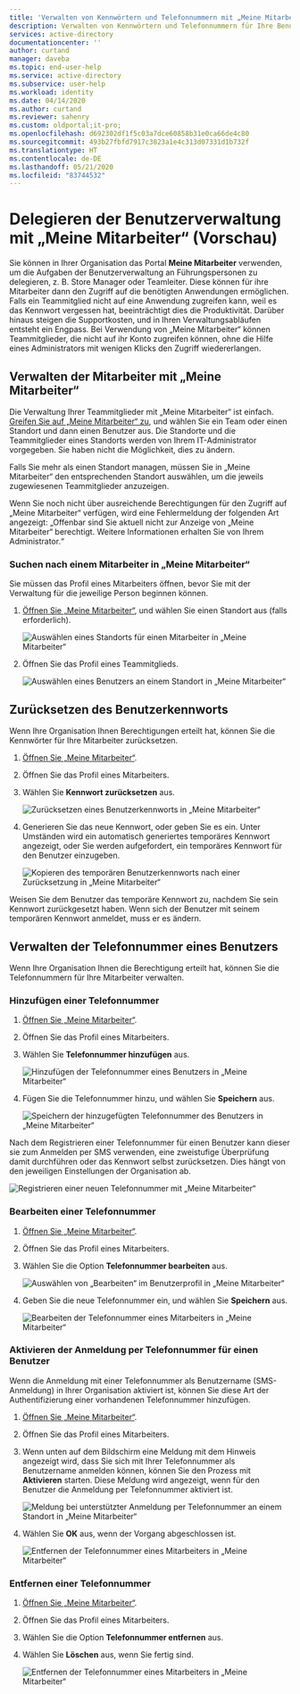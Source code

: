 ```yaml
---
title: 'Verwalten von Kennwörtern und Telefonnummern mit „Meine Mitarbeiter“ (Vorschau): Azure AD | Microsoft-Dokumentation'
description: Verwalten von Kennwörtern und Telefonnummern für Ihre Benutzer mit „Meine Mitarbeiter“
services: active-directory
documentationcenter: ''
author: curtand
manager: daveba
ms.topic: end-user-help
ms.service: active-directory
ms.subservice: user-help
ms.workload: identity
ms.date: 04/14/2020
ms.author: curtand
ms.reviewer: sahenry
ms.custom: oldportal;it-pro;
ms.openlocfilehash: d692302df1f5c03a7dce60858b31e0ca66de4c80
ms.sourcegitcommit: 493b27fbfd7917c3823a1e4c313d07331d1b732f
ms.translationtype: HT
ms.contentlocale: de-DE
ms.lasthandoff: 05/21/2020
ms.locfileid: "83744532"
---
```

# <a name="delegate-user-management-with-my-staff-preview"></a>Delegieren der Benutzerverwaltung mit „Meine Mitarbeiter“ (Vorschau)

Sie können in Ihrer Organisation das Portal **Meine Mitarbeiter** verwenden, um die Aufgaben der Benutzerverwaltung an Führungspersonen zu delegieren, z. B. Store Manager oder Teamleiter. Diese können für ihre Mitarbeiter dann den Zugriff auf die benötigten Anwendungen ermöglichen. Falls ein Teammitglied nicht auf eine Anwendung zugreifen kann, weil es das Kennwort vergessen hat, beeinträchtigt dies die Produktivität. Darüber hinaus steigen die Supportkosten, und in Ihren Verwaltungsabläufen entsteht ein Engpass.  Bei Verwendung von „Meine Mitarbeiter“ können Teammitglieder, die nicht auf ihr Konto zugreifen können, ohne die Hilfe eines Administrators mit wenigen Klicks den Zugriff wiedererlangen.

## <a name="manage-your-staff-in-my-staff"></a>Verwalten der Mitarbeiter mit „Meine Mitarbeiter“

Die Verwaltung Ihrer Teammitglieder mit „Meine Mitarbeiter“ ist einfach. [Greifen Sie auf „Meine Mitarbeiter“ zu](https://aka.ms/mystaff), und wählen Sie ein Team oder einen Standort und dann einen Benutzer aus. Die Standorte und die Teammitglieder eines Standorts werden von Ihrem IT-Administrator vorgegeben. Sie haben nicht die Möglichkeit, dies zu ändern.

Falls Sie mehr als einen Standort managen, müssen Sie in „Meine Mitarbeiter“ den entsprechenden Standort auswählen, um die jeweils zugewiesenen Teammitglieder anzuzeigen.

Wenn Sie noch nicht über ausreichende Berechtigungen für den Zugriff auf „Meine Mitarbeiter“ verfügen, wird eine Fehlermeldung der folgenden Art angezeigt: „Offenbar sind Sie aktuell nicht zur Anzeige von „Meine Mitarbeiter“ berechtigt. Weitere Informationen erhalten Sie von Ihrem Administrator.“

### <a name="find-a-staff-member-in-my-staff"></a>Suchen nach einem Mitarbeiter in „Meine Mitarbeiter“

Sie müssen das Profil eines Mitarbeiters öffnen, bevor Sie mit der Verwaltung für die jeweilige Person beginnen können.

1. [Öffnen Sie „Meine Mitarbeiter“](https://aka.ms/mystaff), und wählen Sie einen Standort aus (falls erforderlich).

    ![Auswählen eines Standorts für einen Mitarbeiter in „Meine Mitarbeiter“](media/my-staff-team-manager/allaus.png)

1. Öffnen Sie das Profil eines Teammitglieds.

    ![Auswählen eines Benutzers an einem Standort in „Meine Mitarbeiter“](media/my-staff-team-manager/aupage.png)

## <a name="reset-a-user-password"></a>Zurücksetzen des Benutzerkennworts

Wenn Ihre Organisation Ihnen Berechtigungen erteilt hat, können Sie die Kennwörter für Ihre Mitarbeiter zurücksetzen.

1. [Öffnen Sie „Meine Mitarbeiter“](https://aka.ms/mystaff).
1. Öffnen Sie das Profil eines Mitarbeiters.
1. Wählen Sie **Kennwort zurücksetzen** aus.

    ![Zurücksetzen eines Benutzerkennworts in „Meine Mitarbeiter“](media/my-staff-team-manager/resetpassword1.png)

1. Generieren Sie das neue Kennwort, oder geben Sie es ein. Unter Umständen wird ein automatisch generiertes temporäres Kennwort angezeigt, oder Sie werden aufgefordert, ein temporäres Kennwort für den Benutzer einzugeben.

    ![Kopieren des temporären Benutzerkennworts nach einer Zurücksetzung in „Meine Mitarbeiter“](media/my-staff-team-manager/resetpassword2.png)

Weisen Sie dem Benutzer das temporäre Kennwort zu, nachdem Sie sein Kennwort zurückgesetzt haben. Wenn sich der Benutzer mit seinem temporären Kennwort anmeldet, muss er es ändern.

## <a name="manage-a-users-phone-number"></a>Verwalten der Telefonnummer eines Benutzers

Wenn Ihre Organisation Ihnen die Berechtigung erteilt hat, können Sie die Telefonnummern für Ihre Mitarbeiter verwalten.

### <a name="add-a-phone-number"></a>Hinzufügen einer Telefonnummer

1. [Öffnen Sie „Meine Mitarbeiter“](https://aka.ms/mystaff).
1. Öffnen Sie das Profil eines Mitarbeiters.
1. Wählen Sie **Telefonnummer hinzufügen** aus.

    ![Hinzufügen der Telefonnummer eines Benutzers in „Meine Mitarbeiter“](media/my-staff-team-manager/addphone1.png)

1. Fügen Sie die Telefonnummer hinzu, und wählen Sie **Speichern** aus.

    ![Speichern der hinzugefügten Telefonnummer des Benutzers in „Meine Mitarbeiter“](media/my-staff-team-manager/addphone2.png)

Nach dem Registrieren einer Telefonnummer für einen Benutzer kann dieser sie zum Anmelden per SMS verwenden, eine zweistufige Überprüfung damit durchführen oder das Kennwort selbst zurücksetzen. Dies hängt von den jeweiligen Einstellungen der Organisation ab.

![Registrieren einer neuen Telefonnummer mit „Meine Mitarbeiter“](media/my-staff-team-manager/addphone3.png)

### <a name="edit-a-phone-number"></a>Bearbeiten einer Telefonnummer

1. [Öffnen Sie „Meine Mitarbeiter“](https://aka.ms/mystaff).
1. Öffnen Sie das Profil eines Mitarbeiters.
1. Wählen Sie die Option **Telefonnummer bearbeiten** aus.

    ![Auswählen von „Bearbeiten“ im Benutzerprofil in „Meine Mitarbeiter“](media/my-staff-team-manager/editphone2.png)

1. Geben Sie die neue Telefonnummer ein, und wählen Sie **Speichern** aus.

    ![Bearbeiten der Telefonnummer eines Mitarbeiters in „Meine Mitarbeiter“](media/my-staff-team-manager/editphone1.png)

### <a name="enable-phone-number-sign-in-for-a-user"></a>Aktivieren der Anmeldung per Telefonnummer für einen Benutzer

Wenn die Anmeldung mit einer Telefonnummer als Benutzername (SMS-Anmeldung) in Ihrer Organisation aktiviert ist, können Sie diese Art der Authentifizierung einer vorhandenen Telefonnummer hinzufügen.

1. [Öffnen Sie „Meine Mitarbeiter“](https://aka.ms/mystaff).
1. Öffnen Sie das Profil eines Mitarbeiters.
1. Wenn unten auf dem Bildschirm eine Meldung mit dem Hinweis angezeigt wird, dass Sie sich mit Ihrer Telefonnummer als Benutzername anmelden können, können Sie den Prozess mit **Aktivieren** starten. Diese Meldung wird angezeigt, wenn für den Benutzer die Anmeldung per Telefonnummer aktiviert ist.

    ![Meldung bei unterstützter Anmeldung per Telefonnummer an einem Standort in „Meine Mitarbeiter“](media/my-staff-team-manager/enableforms1.png)

1. Wählen Sie **OK** aus, wenn der Vorgang abgeschlossen ist.

    ![Entfernen der Telefonnummer eines Mitarbeiters in „Meine Mitarbeiter“](media/my-staff-team-manager/enableforms2.png)

### <a name="remove-a-phone-number"></a>Entfernen einer Telefonnummer

1. [Öffnen Sie „Meine Mitarbeiter“](https://aka.ms/mystaff).
1. Öffnen Sie das Profil eines Mitarbeiters.
1. Wählen Sie die Option **Telefonnummer entfernen** aus.
1. Wählen Sie **Löschen** aus, wenn Sie fertig sind.

    ![Entfernen der Telefonnummer eines Mitarbeiters in „Meine Mitarbeiter“](media/my-staff-team-manager/deletephone1.png)
